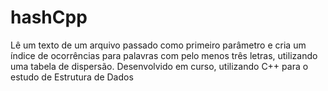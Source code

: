 # hashCpp
Lê um texto de um arquivo passado como primeiro parâmetro e cria um   índice de ocorrências para palavras com pelo menos três letras,   utilizando uma tabela de dispersão. Desenvolvido em curso, utilizando C++ para o estudo de Estrutura de Dados
